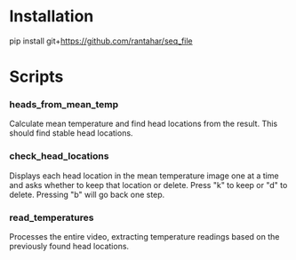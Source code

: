 
# Installation

pip install git+https://github.com/rantahar/seq_file

# Scripts

### heads_from_mean_temp

Calculate mean temperature and find head locations from the result. This should find stable head locations.

### check_head_locations

Displays each head location in the mean temperature image one at a time and asks whether to keep that location or delete. Press "k" to keep or "d" to delete. Pressing "b" will go back one step.

### read_temperatures

Processes the entire video, extracting temperature readings based on the previously found head locations.
